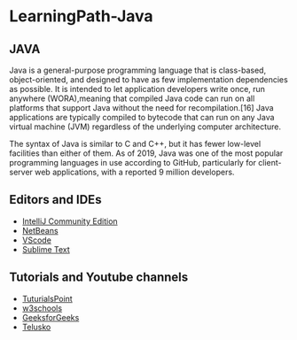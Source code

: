 # LearningPath-Java

## JAVA

Java is a general-purpose programming language that is 
class-based, object-oriented, and designed to have as few 
implementation dependencies as possible. It is intended to let
application developers write once, run anywhere 
(WORA),meaning that compiled Java code can run on all 
platforms that support Java without the need for 
recompilation.[16] Java applications are typically compiled 
to bytecode that can run on any Java virtual machine (JVM)
regardless of the underlying computer architecture. 

The syntax of Java is similar to C and C++, but it has fewer
low-level facilities than either of them. As of 2019, Java was 
one of the most popular programming languages in use according
to GitHub, particularly for client-server web applications, 
with a reported 9 million developers.

## Editors and IDEs

* [IntelliJ Community Edition](https://www.jetbrains.com/idea/download/#section=linux)
* [NetBeans](https://netbeans.org/downloads/8.0.1/)
* [VScode](https://code.visualstudio.com/download)
* [Sublime Text](https://www.sublimetext.com/3)


## Tutorials and Youtube channels

* [TuturialsPoint](https://www.tutorialspoint.com/java/index.htm)
* [w3schools](https://www.w3schools.com/JAVA/default.asp)
* [GeeksforGeeks](https://www.geeksforgeeks.org/java/)
* [Telusko](https://www.youtube.com/channel/UC59K-uG2A5ogwIrHw4bmlEg)